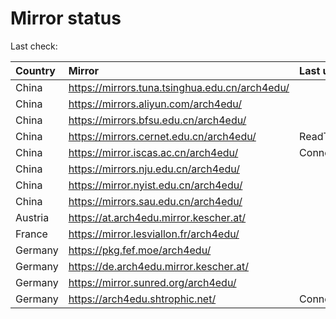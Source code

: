 <script src="./time.js"></script>
# Mirror status
Last check: <script type="text/javascript">localize(1758506411.9924817);</script>

|Country|Mirror|Last update|
|:------|:-----|:----------|
|China|https://mirrors.tuna.tsinghua.edu.cn/arch4edu/|<script type="text/javascript">localize(1758307179);</script>|
|China|https://mirrors.aliyun.com/arch4edu/|<script type="text/javascript">localize(1758307179);</script>|
|China|https://mirrors.bfsu.edu.cn/arch4edu/|<script type="text/javascript">localize(1758307179);</script>|
|China|https://mirrors.cernet.edu.cn/arch4edu/|ReadTimeout|
|China|https://mirror.iscas.ac.cn/arch4edu/|ConnectionError|
|China|https://mirrors.nju.edu.cn/arch4edu/|<script type="text/javascript">localize(1758307179);</script>|
|China|https://mirror.nyist.edu.cn/arch4edu/|<script type="text/javascript">localize(1758307179);</script>|
|China|https://mirrors.sau.edu.cn/arch4edu/|<script type="text/javascript">localize(1756795646);</script>|
|Austria|https://at.arch4edu.mirror.kescher.at/|<script type="text/javascript">localize(1756104457);</script>|
|France|https://mirror.lesviallon.fr/arch4edu/|<script type="text/javascript">localize(1756709288);</script>|
|Germany|https://pkg.fef.moe/arch4edu/|<script type="text/javascript">localize(1756104457);</script>|
|Germany|https://de.arch4edu.mirror.kescher.at/|<script type="text/javascript">localize(1756104457);</script>|
|Germany|https://mirror.sunred.org/arch4edu/|<script type="text/javascript">localize(1758307179);</script>|
|Germany|https://arch4edu.shtrophic.net/|ConnectionError|

<script src="./tablefilter/tablefilter.js"></script>
<script src="./table.js"></script>